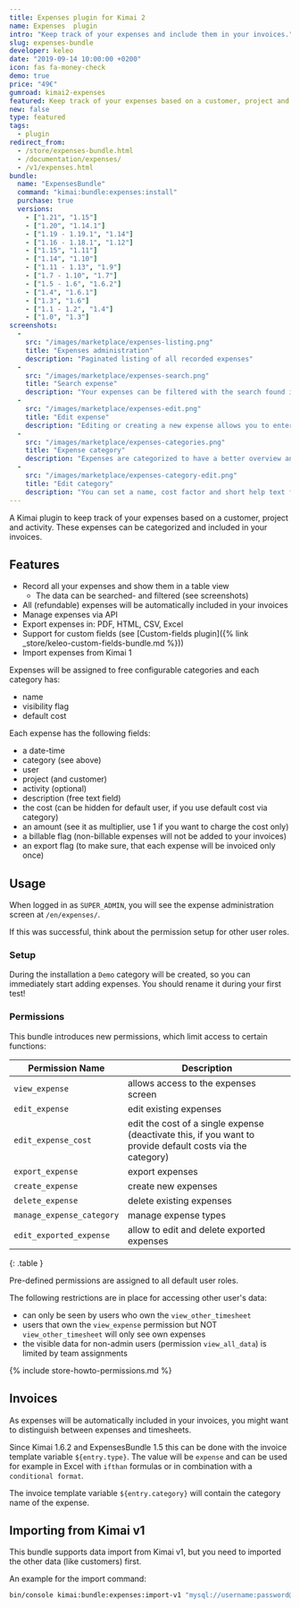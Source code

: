 ```yaml
---
title: Expenses plugin for Kimai 2
name: Expenses  plugin
intro: "Keep track of your expenses and include them in your invoices."
slug: expenses-bundle
developer: keleo
date: "2019-09-14 10:00:00 +0200"
icon: fas fa-money-check
demo: true 
price: "49€"
gumroad: kimai2-expenses
featured: Keep track of your expenses based on a customer, project and activity. These expenses can be categorized and included in your invoices.  
new: false
type: featured
tags:
  - plugin
redirect_from:
  - /store/expenses-bundle.html
  - /documentation/expenses/
  - /v1/expenses.html
bundle:
  name: "ExpensesBundle"
  command: "kimai:bundle:expenses:install"
  purchase: true
  versions:
    - ["1.21", "1.15"]
    - ["1.20", "1.14.1"]
    - ["1.19 - 1.19.1", "1.14"]
    - ["1.16 - 1.18.1", "1.12"]
    - ["1.15", "1.11"]
    - ["1.14", "1.10"]
    - ["1.11 - 1.13", "1.9"]
    - ["1.7 - 1.10", "1.7"]
    - ["1.5 - 1.6", "1.6.2"]
    - ["1.4", "1.6.1"]
    - ["1.3", "1.6"]
    - ["1.1 - 1.2", "1.4"]
    - ["1.0", "1.3"]
screenshots:
  - 
    src: "/images/marketplace/expenses-listing.png"
    title: "Expenses administration"
    description: "Paginated listing of all recorded expenses"
  - 
    src: "/images/marketplace/expenses-search.png"
    title: "Search expense"
    description: "Your expenses can be filtered with the search found in multiple Kimai screens"
  - 
    src: "/images/marketplace/expenses-edit.png"
    title: "Edit expense"
    description: "Editing or creating a new expense allows you to enter these fields"
  - 
    src: "/images/marketplace/expenses-categories.png"
    title: "Expense category"
    description: "Expenses are categorized to have a better overview and filter options"
  - 
    src: "/images/marketplace/expenses-category-edit.png"
    title: "Edit category"
    description: "You can set a name, cost factor and short help text for each category"
---
```


A Kimai plugin to keep track of your expenses based on a customer, project and activity.
These expenses can be categorized and included in your invoices.

## Features

- Record all your expenses and show them in a table view
  - The data can be searched- and filtered (see screenshots)  
- All (refundable) expenses will be automatically included in your invoices
- Manage expenses via API
- Export expenses in: PDF, HTML, CSV, Excel
- Support for custom fields (see [Custom-fields plugin]({% link _store/keleo-custom-fields-bundle.md %}))
- Import expenses from Kimai 1

Expenses will be assigned to free configurable categories and each category has:
- name 
- visibility flag
- default cost

Each expense has the following fields:
- a date-time 
- category (see above) 
- user 
- project (and customer)
- activity (optional)
- description (free text field)
- the cost (can be hidden for default user, if you use default cost via category)
- an amount (see it as multiplier, use 1 if you want to charge the cost only)
- a billable flag (non-billable expenses will not be added to your invoices)
- an export flag (to make sure, that each expense will be invoiced only once)

## Usage

When logged in as `SUPER_ADMIN`, you will see the expense administration screen at `/en/expenses/`.

If this was successful, think about the permission setup for other user roles.

### Setup

During the installation a `Demo` category will be created, so you can immediately start adding expenses.
You should rename it during your first test!

### Permissions

This bundle introduces new permissions, which limit access to certain functions:

| Permission Name           | Description |
|---                        |--- |
| `view_expense`            | allows access to the expenses screen |
| `edit_expense`            | edit existing expenses |
| `edit_expense_cost`       | edit the cost of a single expense (deactivate this, if you want to provide default costs via the category) |
| `export_expense`          | export expenses |
| `create_expense`          | create new expenses |
| `delete_expense`          | delete existing expenses |
| `manage_expense_category` | manage expense types | 
| `edit_exported_expense`   | allow to edit and delete exported expenses | 
{: .table }

Pre-defined permissions are assigned to all default user roles.

The following restrictions are in place for accessing other user's data:
 - can only be seen by users who own the `view_other_timesheet` 
 - users that own the `view_expense` permission but NOT `view_other_timesheet` will only see own expenses
 - the visible data for non-admin users (permission `view_all_data`) is limited by team assignments 

{% include store-howto-permissions.md %}

## Invoices

As expenses will be automatically included in your invoices, you might want to distinguish between expenses and timesheets.

Since Kimai 1.6.2 and ExpensesBundle 1.5 this can be done with the invoice template variable `${entry.type}`.
The value will be `expense` and can be used for example in Excel with `ifthan` formulas or in combination with a `conditional format`.

The invoice template variable `${entry.category}` will contain the category name of the expense.

## Importing from Kimai v1

This bundle supports data import from Kimai v1, but you need to imported the other data (like customers) first.

An example for the import command:
```bash
bin/console kimai:bundle:expenses:import-v1 "mysql://username:password@127.0.0.1:3306/database?charset=utf8" "kimai_"
```
